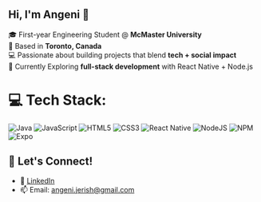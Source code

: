 ## Hi, I'm Angeni 🌺  

🎓 First-year Engineering Student @ **McMaster University**<br/>
📍 Based in **Toronto, Canada**<br/>
💻 Passionate about building projects that blend **tech + social impact**<br/>
🌱 Currently Exploring **full-stack development** with React Native + Node.js  

# 💻 Tech Stack:
![Java](https://img.shields.io/badge/java-%23ED8B00.svg?style=for-the-badge&logo=openjdk&logoColor=white) ![JavaScript](https://img.shields.io/badge/javascript-%23323330.svg?style=for-the-badge&logo=javascript&logoColor=%23F7DF1E) ![HTML5](https://img.shields.io/badge/html5-%23E34F26.svg?style=for-the-badge&logo=html5&logoColor=white) ![CSS3](https://img.shields.io/badge/css3-%231572B6.svg?style=for-the-badge&logo=css3&logoColor=white) ![React Native](https://img.shields.io/badge/react_native-%2320232a.svg?style=for-the-badge&logo=react&logoColor=%2361DAFB) ![NodeJS](https://img.shields.io/badge/node.js-6DA55F?style=for-the-badge&logo=node.js&logoColor=white) ![NPM](https://img.shields.io/badge/NPM-%23CB3837.svg?style=for-the-badge&logo=npm&logoColor=white) ![Expo](https://img.shields.io/badge/expo-1C1E24?style=for-the-badge&logo=expo&logoColor=#D04A37)
<!-- Proudly created with GPRM ( https://gprm.itsvg.in ) -->

## 💼 Let's Connect!  
- 🤝 [LinkedIn](https://www.linkedin.com/in/angeni-jerish-a8911b328/)  
- 📫 Email: angeni.jerish@gmail.com  
